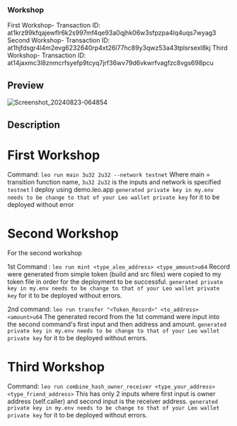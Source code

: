 ### Workshop
First Workshop- Transaction ID: at1krz99kfqajewflr6k2s997mf4qe93a0qjhk06w3sfpzpa4lq4uqs7wyag3
Second Workshop- Transaction ID: at1hjfdsgr4l4m2evg6232640rp4xt26l77hc89y3qwz53a43tplsrsexl8kj
Third Workshop- Transaction ID: at14jaxmc3l8znmcrfsyefp9tcyq7jrf36wv79d6vkwrfvagfzc8vgs698pcu

## Preview
![Screenshot_20240823-064854](https://github.com/user-attachments/assets/56905bce-7631-48f2-a507-3b0f39e54c4d)


## Description

# First Workshop
Command: `leo run main 3u32 2u32 --network testnet`
Where main = transition function name, `3u32 2u32` is the inputs and network is specified `testnet`
I deploy using demo.leo.app
`generated private key in my.env needs to be change to that of your Leo wallet private key` for it to be deployed without error

# Second Workshop
For the second workshop

1st Command : `leo run mint <type_aleo_address> <type_amount>u64`
Record were generated from simple token (build and src files) were copied to my token file in order for the deployment to be successful.
 `generated private key in my.env needs to be change to that of your Leo wallet private key` for it to be deployed without errors.
 
2nd command: `leo run transfer "<Token_Record>" <to_address> <amount>u64`
The generated record from the 1st command were input into the second command's first input and then address and amount.
`generated private key in my.env needs to be change to that of your Leo wallet private key` for it to be deployed without errors.

# Third Workshop
Command: `leo run combine_hash_owner_receiver <type_your_address> <type_friend_address>`
This has only 2 inputs where first input is owner address (self.caller) and second input is the  receiver address.
`generated private key in my.env needs to be change to that of your Leo wallet private key` for it to be deployed without errors.

